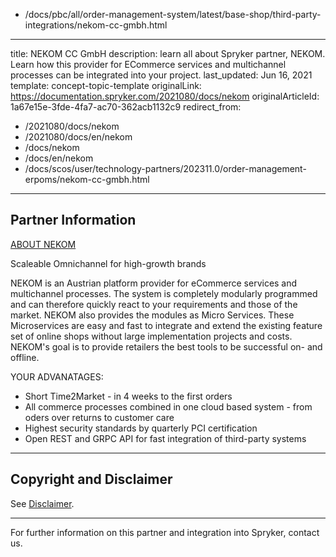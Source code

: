   - /docs/pbc/all/order-management-system/latest/base-shop/third-party-integrations/nekom-cc-gmbh.html
---
title: NEKOM CC GmbH
description: learn all about Spryker partner, NEKOM. Learn how this provider for ECommerce services and multichannel processes can be integrated into your project.
last_updated: Jun 16, 2021
template: concept-topic-template
originalLink: https://documentation.spryker.com/2021080/docs/nekom
originalArticleId: 1a67e15e-3fde-4fa7-ac70-362acb1132c9
redirect_from:
  - /2021080/docs/nekom
  - /2021080/docs/en/nekom
  - /docs/nekom
  - /docs/en/nekom
  - /docs/scos/user/technology-partners/202311.0/order-management-erpoms/nekom-cc-gmbh.html
---

## Partner Information

[ABOUT NEKOM](https://www.nekom.com/)

Scaleable Omnichannel for high-growth brands

NEKOM is an Austrian platform provider for eCommerce services and multichannel processes. The system is completely modularly programmed and can therefore quickly react to your requirements and those of the market. NEKOM also provides the modules as Micro Services. These Microservices are easy and fast to integrate and extend the existing feature set of online shops without large implementation projects and costs. NEKOM's goal is to provide retailers the best tools to be successful on- and offline.

YOUR ADVANATAGES:
- Short Time2Market - in 4 weeks to the first orders
- All commerce processes combined in one cloud based system - from oders over returns to customer care
- Highest security standards by quarterly PCI certification
- Open REST and GRPC API for fast integration of third-party systems

---

## Copyright and Disclaimer

See [Disclaimer](https://github.com/spryker/spryker-documentation).

---
For further information on this partner and integration into Spryker,  contact us.

<div class="hubspot-form js-hubspot-form" data-portal-id="2770802" data-form-id="163e11fb-e833-4638-86ae-a2ca4b929a41" id="hubspot-1"></div>
